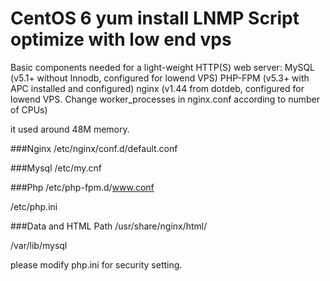 CentOS 6 yum install LNMP Script optimize with low end vps
================
Basic components needed for a light-weight HTTP(S) web server:
MySQL (v5.1+ without Innodb, configured for lowend VPS)
PHP-FPM (v5.3+ with APC installed and configured)
nginx (v1.44 from dotdeb, configured for lowend VPS. Change worker_processes in nginx.conf according to number of CPUs)

it used around 48M memory.


###Nginx
/etc/nginx/conf.d/default.conf

###Mysql
/etc/my.cnf

###Php
/etc/php-fpm.d/www.conf

/etc/php.ini

###Data and HTML Path
/usr/share/nginx/html/

/var/lib/mysql


please modify php.ini for security setting.

